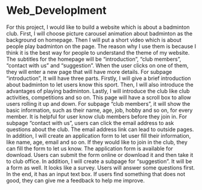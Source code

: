 # Web_Developlment
For this project, I would like to build a website which is about a badminton club.
First, I will choose picture carousel animation about badminton as the background on homepage. 
Then I will put a short video which is about people play badminton on the page. 
The reason why I use them is because I think it is the best way for people to understand the theme of my website. The subtitles for the homepage will be “introduction”, “club members”, “contact with us” and “suggestion”. When the user clicks on one of them, they will enter a new page that will have more details.
For subpage “introduction”, It will have three parts. Firstly, I will give a brief introduction about badminton to let users know this sport. Then, I will also introduce the advantages of playing badminton. Lastly, I will introduce the club like club activities, competitions and so on. This page will have a scroll box to allow users rolling it up and down.
For subpage “club members”, it will show the basic information, such as their name, age, job, hobby and so on, for every member. It is helpful for user know club members before they join in. For subpage “contact with us”, users can click the email address to ask questions about the club. The email address link can lead to outside pages. In addition, I will create an application form to let user fill their information, like name, age, email and so on. If they would like to join in the club, they can fill the form to let us know. The application form is available for download.
Users can submit the form online or download it and then take it to club office.
In addition, I will create a subpage for “suggestion”. It will be a form as well. It looks like a survey. Users will answer some questions first. In the end, it has an input text box. If users find something that does not good, they can give me a feedback to help me improve.
